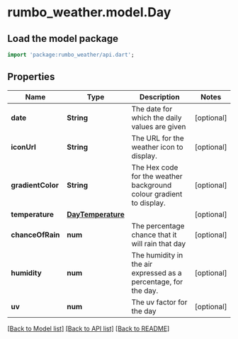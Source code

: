 # rumbo_weather.model.Day

## Load the model package
```dart
import 'package:rumbo_weather/api.dart';
```

## Properties
Name | Type | Description | Notes
------------ | ------------- | ------------- | -------------
**date** | **String** | The date for which the daily values are given | [optional] 
**iconUrl** | **String** | The URL for the weather icon to display. | [optional] 
**gradientColor** | **String** | The Hex code for the weather background colour gradient to display. | [optional] 
**temperature** | [**DayTemperature**](DayTemperature.md) |  | [optional] 
**chanceOfRain** | **num** | The percentage chance that it will rain that day | [optional] 
**humidity** | **num** | The humidity in the air expressed as a percentage, for the day. | [optional] 
**uv** | **num** | The uv factor for the day | [optional] 

[[Back to Model list]](../README.md#documentation-for-models) [[Back to API list]](../README.md#documentation-for-api-endpoints) [[Back to README]](../README.md)


